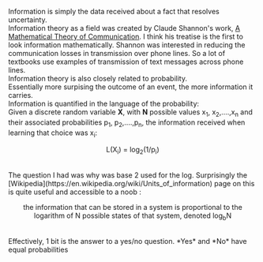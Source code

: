 Information is simply the data received about a fact that resolves uncertainty. 
<br>Information theory as a field was created by Claude Shannon's work, [A Mathematical Theory of Communication](https://people.math.harvard.edu/~ctm/home/text/others/shannon/entropy/entropy.pdf).
I think his treatise is the first to look information mathematically. Shannon was interested in reducing the communication losses
in transmission over phone lines. So a lot of textbooks use examples of transmission of text messages across phone lines. <br>
Information theory is also closely related to probability.<br>
Essentially more surpising the outcome of an event, the more information it carries. <br>
Information is quantified in the language of the probability: <br> Given a discrete random variable **X**, with **N** possible values x<sub>1</sub>, x<sub>2</sub>,....,x<sub>n</sub> and their associated probabilities p<sub>1</sub>, p<sub>2</sub>,....,p<sub>n</sub>, the information received when learning that choice was x<sub>i</sub>: <br>
<p align="center">
L(X<sub>i</sub>) = log<sub>2</sub>(1/p<sub>i</sub>)
</p>
<br>
The question I had was why was base 2 used for the log. Surprisingly the [Wikipedia](https://en.wikipedia.org/wiki/Units_of_information) page on this is quite useful and accessible to a noob : <br>
<p align="center">
the information that can be stored in a system is proportional to the logarithm of N possible states of that system, denoted log<sub>b</sub>N
</p>
<br>
Effectively, 1 bit is the answer to a yes/no question. *Yes* and *No* have equal probabilities 
